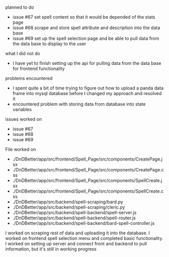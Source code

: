 planned to do
- issue #67 set spell content so that it would be depended of the stats page
- issue #68 scrape and store spell attribute and description into the data base
- issue #69 set up the spell selection page and be able to pull data from the data base to display to the user

what I did not do
- I have yet to finish setting up the api for pulling data from the data base for frontend functionality

problems encountered
- I spent quite a bit of time trying to figure out how to upload a panda data frame into mysql database before I changed my approach and resolved it
- encountered problem with storing data from database into state variables

issues worked on
- issue #67
- issue #68
- issue #69

File worked on
- ./DnDBetter/app/src/frontend/Spell_Page/src/components/CreatePage.jsx
- ./DnDBetter/app/src/frontend/Spell_Page/src/components/CreatePage.css
- ./DnDBetter/app/src/frontend/Spell_Page/src/components/SpellCreate.jsx
- ./DnDBetter/app/src/frontend/Spell_Page/src/components/SpellCreate.css
- ./DnDBetter/app/src/backend/spell-scraping/bard.py
- ./DnDBetter/app/src/backend/spell-scraping/cleric.py
- ./DnDBetter/app/src/backend/spell-backend/spell-server.js
- ./DnDBetter/app/src/backend/spell-backend/spell-router.js
- ./DnDBetter/app/src/backend/spell-backend/bard-spell-controller.js

I worked on scraping rest of data and uploading it into the database. I worked on frontend spell selection menu and completed basic functionality.
I worked on setting up server and connect front and backend to pull information, but it's still in working progress

